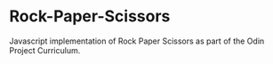 # Rock-Paper-Scissors
Javascript implementation of Rock Paper Scissors as part of the Odin Project Curriculum.
